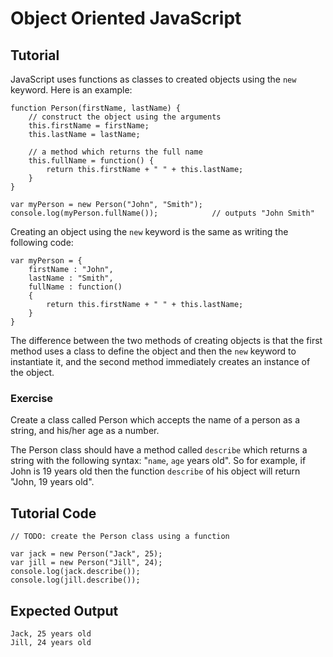 # Object Oriented JavaScript

Tutorial
--------

JavaScript uses functions as classes to created objects using the `new` keyword. Here is an example:

	function Person(firstName, lastName) {
	    // construct the object using the arguments
	    this.firstName = firstName;
	    this.lastName = lastName;

	    // a method which returns the full name
	    this.fullName = function() {
	        return this.firstName + " " + this.lastName;
	    }
	}

	var myPerson = new Person("John", "Smith");
	console.log(myPerson.fullName());            // outputs "John Smith"

Creating an object using the `new` keyword is the same as writing the following code:

	var myPerson = {
	    firstName : "John",
	    lastName : "Smith",
	    fullName : function() 
	    {
	        return this.firstName + " " + this.lastName;
	    }
	}

The difference between the two methods of creating objects is that the first method uses a class to define the object and then the `new` keyword to instantiate it, and the second method immediately creates an instance of the object.

### Exercise

Create a class called Person which accepts the name of a person as a string, and his/her age as a number. 

The Person class should have a method called `describe` which returns a string with the following syntax: "`name`, `age` years old". So for example, if John is 19 years old then the function `describe` of his object will return "John, 19 years old".

Tutorial Code
-------------

	// TODO: create the Person class using a function

	var jack = new Person("Jack", 25);
	var jill = new Person("Jill", 24);
	console.log(jack.describe());
	console.log(jill.describe());

Expected Output
---------------

	Jack, 25 years old
	Jill, 24 years old
